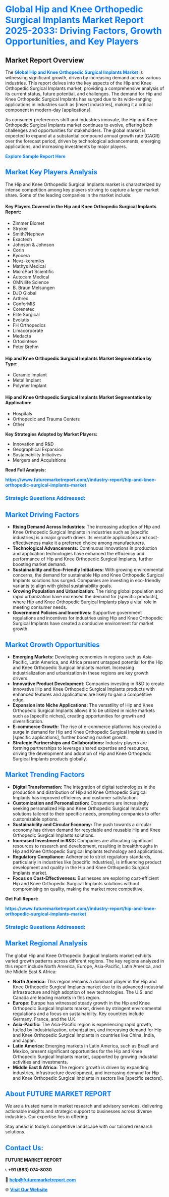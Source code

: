 <h1 style="color: #007BFF;">Global Hip and Knee Orthopedic Surgical Implants Market Report 2025-2033: Driving Factors, Growth Opportunities, and Key Players</h1>

<section id="overview">
<h2>Market Report Overview</h2>
<p>The <a href="https://www.futuremarketreport.com//industry-report/hip-and-knee-orthopedic-surgical-implants-market" style="color: #007BFF; text-decoration: none;"><strong>Global Hip and Knee Orthopedic Surgical Implants Market</strong></a> is witnessing significant growth, driven by increasing demand across various industries. This report delves into the key aspects of the Hip and Knee Orthopedic Surgical Implants market, providing a comprehensive analysis of its current status, future potential, and challenges. The demand for Hip and Knee Orthopedic Surgical Implants has surged due to its wide-ranging applications in industries such as [insert industries], making it a critical component in modern-day [applications].</p>
<p>As consumer preferences shift and industries innovate, the Hip and Knee Orthopedic Surgical Implants market continues to evolve, offering both challenges and opportunities for stakeholders. The global market is expected to expand at a substantial compound annual growth rate (CAGR) over the forecast period, driven by technological advancements, emerging applications, and increasing investments by major players.</p>
</section>

<section id="overview">
<p><a href="https://www.futuremarketreport.com//request-sample/reportId=51887" style="color: #007BFF; text-decoration: none;"><strong>Explore Sample Report Here</strong></a></p>
</section>

<section id="key-players">
<h2 style="color: #007BFF;">Market Key Players Analysis</h2>
<p>The Hip and Knee Orthopedic Surgical Implants market is characterized by intense competition among key players striving to capture a larger market share. Some of the leading companies in the market include:</p>
<h4>Key Players Covered in the Hip and Knee Orthopedic Surgical Implants Report:</h4>
<ul><li>Zimmer Biomet</li><li>Stryker</li><li>Smith?Nephew</li><li>Exactech</li><li>Johnson &amp; Johnson</li><li>Corin</li><li>Kyocera</li><li>Nevz-keramiks</li><li>Mathys Medical</li><li>MicroPort Scientific</li><li>Autocam Medical</li><li>OMNIlife Science</li><li>B. Braun Melsungen</li><li>DJO Global</li><li>Arthrex</li><li>ConforMIS</li><li>Corenetec</li><li>Elite Surgical</li><li>Evolutis</li><li>FH Orthopedics</li><li>Limacorporate</li><li>Medacta</li><li>Ortosintese</li><li>Peter Brehm</li></ul>
<h4>Hip and Knee Orthopedic Surgical Implants Market Segmentation by Type:</h4>
<ul><li>Ceramic Implant</li><li>Metal Implant</li><li>Polymer Implant</li></ul>

<h4>Hip and Knee Orthopedic Surgical Implants Market Segmentation by Application:</h4>
<ul><li>Hospitals</li><li>Orthopedic and Trauma Centers</li><li>Other</li></ul>
<p><strong>Key Strategies Adopted by Market Players:</strong></p>
<ul>
<li>Innovation and R&D</li>
<li>Geographical Expansion</li>
<li>Sustainability Initiatives</li>
<li>Mergers and Acquisitions</li>
</ul>
</section>

<section>
<p><strong>Read Full Analysis: </strong></p><a href="https://www.futuremarketreport.com//industry-report/hip-and-knee-orthopedic-surgical-implants-market" style="color: #007BFF; text-decoration: none;"><strong>https://www.futuremarketreport.com//industry-report/hip-and-knee-orthopedic-surgical-implants-market</strong></a>
<h3 style="color: #007BFF;">Strategic Questions Addressed:</h3>
</section>

<section id="driving-factors">
<h2 style="color: #007BFF;">Market Driving Factors</h2>
<ul>
<li><strong>Rising Demand Across Industries:</strong> The increasing adoption of Hip and Knee Orthopedic Surgical Implants in industries such as [specific industries] is a major growth driver. Its versatile applications and cost-effectiveness make it a preferred choice among manufacturers.</li>
<li><strong>Technological Advancements:</strong> Continuous innovations in production and application technologies have enhanced the efficiency and performance of Hip and Knee Orthopedic Surgical Implants, further boosting market demand.</li>
<li><strong>Sustainability and Eco-Friendly Initiatives:</strong> With growing environmental concerns, the demand for sustainable Hip and Knee Orthopedic Surgical Implants solutions has surged. Companies are investing in eco-friendly variants to align with global sustainability goals.</li>
<li><strong>Growing Population and Urbanization:</strong> The rising global population and rapid urbanization have increased the demand for [specific products], where Hip and Knee Orthopedic Surgical Implants plays a vital role in meeting consumer needs.</li>
<li><strong>Government Policies and Incentives:</strong> Supportive government regulations and incentives for industries using Hip and Knee Orthopedic Surgical Implants have created a conducive environment for market growth.</li>
</ul>
</section>

<section id="growth-opportunities">
<h2 style="color: #007BFF;">Market Growth Opportunities</h2>
<ul>
<li><strong>Emerging Markets:</strong> Developing economies in regions such as Asia-Pacific, Latin America, and Africa present untapped potential for the Hip and Knee Orthopedic Surgical Implants market. Increasing industrialization and urbanization in these regions are key growth drivers.</li>
<li><strong>Innovative Product Development:</strong> Companies investing in R&D to create innovative Hip and Knee Orthopedic Surgical Implants products with enhanced features and applications are likely to gain a competitive edge.</li>
<li><strong>Expansion into Niche Applications:</strong> The versatility of Hip and Knee Orthopedic Surgical Implants allows it to be utilized in niche markets such as [specific niches], creating opportunities for growth and diversification.</li>
<li><strong>E-commerce Growth:</strong> The rise of e-commerce platforms has created a surge in demand for Hip and Knee Orthopedic Surgical Implants used in [specific applications], further boosting market growth.</li>
<li><strong>Strategic Partnerships and Collaborations:</strong> Industry players are forming partnerships to leverage shared expertise and resources, driving the development and adoption of Hip and Knee Orthopedic Surgical Implants products globally.</li>
</ul>
</section>

<section id="trending-factors">
<h2 style="color: #007BFF;">Market Trending Factors</h2>
<ul>
<li><strong>Digital Transformation:</strong> The integration of digital technologies in the production and distribution of Hip and Knee Orthopedic Surgical Implants has improved efficiency and customer satisfaction.</li>
<li><strong>Customization and Personalization:</strong> Consumers are increasingly seeking personalized Hip and Knee Orthopedic Surgical Implants solutions tailored to their specific needs, prompting companies to offer customizable options.</li>
<li><strong>Sustainability and Circular Economy:</strong> The push towards a circular economy has driven demand for recyclable and reusable Hip and Knee Orthopedic Surgical Implants solutions.</li>
<li><strong>Increased Investment in R&D:</strong> Companies are allocating significant resources to research and development, resulting in breakthroughs in Hip and Knee Orthopedic Surgical Implants technology and applications.</li>
<li><strong>Regulatory Compliance:</strong> Adherence to strict regulatory standards, particularly in industries like [specific industries], is influencing product development and quality in the Hip and Knee Orthopedic Surgical Implants market.</li>
<li><strong>Focus on Cost-Effectiveness:</strong> Businesses are exploring cost-efficient Hip and Knee Orthopedic Surgical Implants solutions without compromising on quality, making the market more competitive.</li>
</ul>
</section>

<section>
<p><strong>Get Full Report: </strong></p><a href="https://www.futuremarketreport.com//industry-report/hip-and-knee-orthopedic-surgical-implants-market" style="color: #007BFF; text-decoration: none;"><strong>https://www.futuremarketreport.com//industry-report/hip-and-knee-orthopedic-surgical-implants-market</strong></a>
<h3 style="color: #007BFF;">Strategic Questions Addressed:</h3>
</section>


<section id="regional-analysis">
<h2 style="color: #007BFF;">Market Regional Analysis</h2>
<p>The global Hip and Knee Orthopedic Surgical Implants market exhibits varied growth patterns across different regions. The key regions analyzed in this report include North America, Europe, Asia-Pacific, Latin America, and the Middle East & Africa:</p>
<ul>
<li><strong>North America:</strong> This region remains a dominant player in the Hip and Knee Orthopedic Surgical Implants market due to its advanced industrial infrastructure and high adoption of new technologies. The U.S. and Canada are leading markets in this region.</li>
<li><strong>Europe:</strong> Europe has witnessed steady growth in the Hip and Knee Orthopedic Surgical Implants market, driven by stringent environmental regulations and a focus on sustainability. Key countries include Germany, France, and the U.K.</li>
<li><strong>Asia-Pacific:</strong> The Asia-Pacific region is experiencing rapid growth, fueled by industrialization, urbanization, and increasing demand for Hip and Knee Orthopedic Surgical Implants in countries like China, India, and Japan.</li>
<li><strong>Latin America:</strong> Emerging markets in Latin America, such as Brazil and Mexico, present significant opportunities for the Hip and Knee Orthopedic Surgical Implants market, supported by growing industrial activities and investments.</li>
<li><strong>Middle East & Africa:</strong> The region’s growth is driven by expanding industries, infrastructure development, and increasing demand for Hip and Knee Orthopedic Surgical Implants in sectors like [specific sectors].</li>
</ul>
</section>

<footer>
<h2 style="color: #007BFF;">About FUTURE MARKET REPORT</h2>
<p>We are a trusted name in market research and advisory services, delivering actionable insights and strategic support to businesses across diverse industries. Our expertise lies in offering:</p>

<p>Stay ahead in today’s competitive landscape with our tailored research solutions.</p>

<h2 style="color: #007BFF;">Contact Us:</h2>
<p><strong>FUTURE MARKET REPORT</strong></p>
<p>📞 <strong>+91 (883) 074-8030</strong></p>
<p>📧 <strong><a href="mailto:help@futuremarketreport.com" style="color: #007BFF;">help@futuremarketreport.com</a></strong></p>
<p>🌐 <strong><a href="https://www.futuremarketreport.com/" style="color: #007BFF;">Visit Our Website</a></strong></p>
</footer>